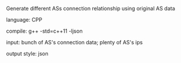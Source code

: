 Generate different ASs connection relationship using original AS data

language: CPP

compile: g++ -std=c++11 -ljson

input: bunch of AS's connection data; plenty of AS's ips

output style: json

